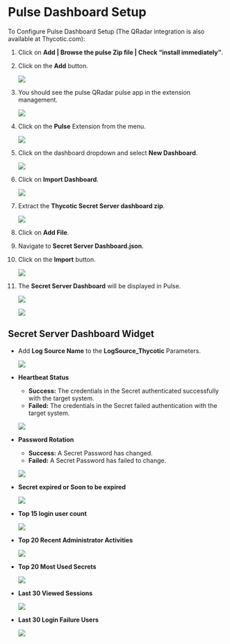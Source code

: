 [title]: # (Pulse Dashboard Setup)
[tags]: # (dashboard)
[priority]: # (303)
# Pulse Dashboard Setup

To Configure Pulse Dashboard Setup (The QRadar integration is also available at Thycotic.com):

1. Click on __Add | Browse the pulse Zip file | Check “install immediately”__.
1. Click on the __Add__ button.  

   ![](images/c58362e449a8d57c4fc144799b087e96.png)
1. You should see the pulse QRadar pulse app in the extension management.  

   ![](images/7de5f62b944a6b91aa074cd3aa2c0f3b.png)
1. Click on the __Pulse__ Extension from the menu.

   ![](images/b3ef824c9f206b3ca4e36d24c89373cc.png)
1. Click on the dashboard dropdown and select __New Dashboard__.

   ![](images/3597bbe7e123946d5afab2fb9e253b61.png)
1. Click on __Import Dashboard__.  

   ![](images/4ae71cc31024057722b0d6c9397dd46c.png)
1. Extract the __Thycotic Secret Server dashboard zip__.

   ![](images/ffeef2daf3be3c95f7848445531eea2b.png)
1. Click on __Add File__.
1. Navigate to __Secret Server Dashboard.json__.
1. Click on the __Import__ button.

   ![](images/d33e317a6ae3f8503277f2eff73e7ec1.png)
1. The __Secret Server Dashboard__ will be displayed in Pulse.

   ![](images/1562afa88cb02d802bf26236dbe3fb22.png)

   ![](images/726c501091664c0eda7c141c325b738c.png)

## Secret Server Dashboard Widget

* Add __Log Source Name__ to the __LogSource_Thycotic__ Parameters.  

   ![](images/afc6bb0b2ea90a406d22dcd639615d81.png)
* __Heartbeat Status__  

   * __Success:__ The credentials in the Secret authenticated successfully with the target system.  
   * __Failed:__ The credentials in the Secret failed authentication with the target system.  

   ![](images/4c31da9a5fd9c3da14d5ed25c70eeea3.png)
* __Password Rotation__  

    * __Success:__ A Secret Password has changed.  
    * __Failed:__ A Secret Password has failed to change.  

   ![](images/bcb8d6d574743ea1c5eaf8cae9a9824d.png)
* __Secret expired or Soon to be expired__  

   ![](images/0a0ebf640f22f69b3b91e6fae1f03a6a.png)
* __Top 15 login user count__  

   ![](images/d154537e21088c608a7bbeb5be4a7a4b.png)
* __Top 20 Recent Administrator Activities__

   ![](images/1f923646b1f5d6524a52c1ada965355a.png)
* __Top 20 Most Used Secrets__  

   ![](images/165774985d041adb7db58929ff2b0536.png)
* __Last 30 Viewed Sessions__  

   ![](images/ba11024ae2a4b88fd4fcda60146b3c47.png)
* __Last 30 Login Failure Users__

   ![](images/b33756073003ed3f38306a31ad277900.png)
